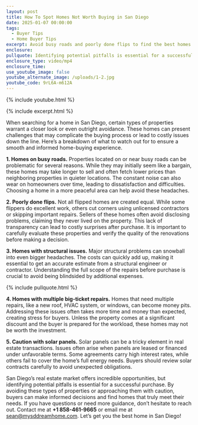 ```yaml
---
layout: post
title: How To Spot Homes Not Worth Buying in San Diego
date: 2025-01-07 00:00:00
tags:
  - Buyer Tips
  - Home Buyer Tips
excerpt: Avoid busy roads and poorly done flips to find the best homes in San Diego.
enclosure:
pullquote: Identifying potential pitfalls is essential for a successful purchase.
enclosure_type: video/mp4
enclosure_time:
use_youtube_image: false
youtube_alternate_image: /uploads/1-2.jpg
youtube_code: 9rL6A-m612A
---
```

{% include youtube.html %}

{% include excerpt.html %}

When searching for a home in San Diego, certain types of properties warrant a closer look or even outright avoidance. These homes can present challenges that may complicate the buying process or lead to costly issues down the line. Here’s a breakdown of what to watch out for to ensure a smooth and informed home-buying experience.

**1\. Homes on busy roads.** Properties located on or near busy roads can be problematic for several reasons. While they may initially seem like a bargain, these homes may take longer to sell and often fetch lower prices than neighboring properties in quieter locations. The constant noise can also wear on homeowners over time, leading to dissatisfaction and difficulties. Choosing a home in a more peaceful area can help avoid these headaches.

**2\. Poorly done flips.** Not all flipped homes are created equal. While some flippers do excellent work, others cut corners using unlicensed contractors or skipping important repairs. Sellers of these homes often avoid disclosing problems, claiming they never lived on the property. This lack of transparency can lead to costly surprises after purchase. It is important to carefully evaluate these properties and verify the quality of the renovations before making a decision.

**3\. Homes with structural issues.** Major structural problems can snowball into even bigger headaches. The costs can quickly add up, making it essential to get an accurate estimate from a structural engineer or contractor. Understanding the full scope of the repairs before purchase is crucial to avoid being blindsided by additional expenses.

{% include pullquote.html %}

**4\. Homes with multiple big-ticket repairs.** Homes that need multiple repairs, like a new roof, HVAC system, or windows, can become money pits. Addressing these issues often takes more time and money than expected, creating stress for buyers. Unless the property comes at a significant discount and the buyer is prepared for the workload, these homes may not be worth the investment.

**5\. Caution with solar panels.** Solar panels can be a tricky element in real estate transactions. Issues often arise when panels are leased or financed under unfavorable terms. Some agreements carry high interest rates, while others fail to cover the home’s full energy needs. Buyers should review solar contracts carefully to avoid unexpected obligations.

San Diego’s real estate market offers incredible opportunities, but identifying potential pitfalls is essential for a successful purchase. By avoiding these types of properties or approaching them with caution, buyers can make informed decisions and find homes that truly meet their needs. If you have questions or need more guidance, don’t hesitate to reach out. Contact me at **\+1 858-461-9665** or email me at [sean@mysddreamhome.com](mailto:sean@mysddreamhome.com). Let’s get you the best home in San Diego!
